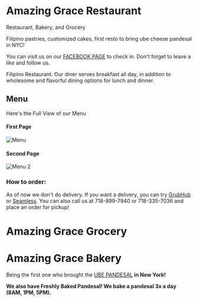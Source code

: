 # Amazing Grace Restaurant

Restaurant, Bakery, and Grocery

Filipino pastries, customized cakes, first resto to bring ube cheese pandesal in NYC!

You can visit us on our [FACEBOOK PAGE](https://www.facebook.com/Amazing-Grace-Restaurant-107927027616035) to check in. Don't forget to leave a like and follow us.

Filipino Restaurant. Our diner serves breakfast all day, in addition to wholesome and flavorful dining options for lunch and dinner.

## Menu
Here's the Full View of our Menu

#### First Page
![Menu](https://user-images.githubusercontent.com/80164448/110212300-bb5c0280-7e68-11eb-99a3-ee9cf7723836.jpg)

#### Second Page
![Menu 2](https://user-images.githubusercontent.com/80164448/110212344-ee9e9180-7e68-11eb-94d4-edbfb2b50d91.jpg)

### How to order:

As of now we don't do delivery. If you want a delivery, you can try [GrubHub](https://www.grubhub.com/restaurant/amazing-grace-69-02-roosevelt-ave-woodside/1717134) or [Seamless](https://www.seamless.com/menu/amazing-grace-69-02-roosevelt-ave-woodside/1717134). You can also call us at 718-899-7940 or 718-335-7036 and place an order for pickup!


# Amazing Grace Grocery


# Amazing Grace Bakery

Being the first one who brought the [UBE PANDESAL](https://user-images.githubusercontent.com/80164448/110217329-6678b600-7e81-11eb-906c-a9573625b137.PNG)<b> in New York!

We also have Freshly Baked Pandesal! We bake a pandesal 3x a day (8AM, 1PM, 5PM).

